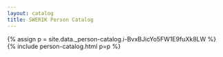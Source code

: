 ```yaml
---
layout: catalog
title: SWERIK Person Catalog
---
```

{% assign p = site.data._person-catalog.i-BvxBJicYo5FW1E9fuXk8LW %}
{% include person-catalog.html p=p %}

